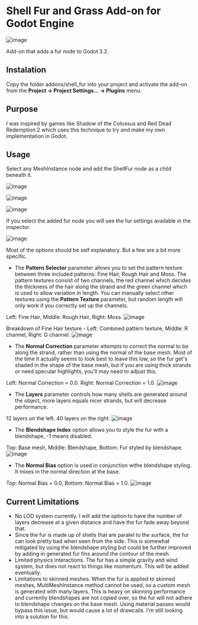# Shell Fur and Grass Add-on for Godot Engine

![image](https://user-images.githubusercontent.com/4955051/96335352-f4d5d200-106f-11eb-915d-19aeb114303b.png)

Add-on that adds a fur node to Godot 3.2.


Instalation
-----------
Copy the folder addons/shell_fur into your project and activate the add-on from the **Project -> Project Settings... -> Plugins** menu.

Purpose
-------
I was inspired by games like Shadow of the Colossus and Red Dead Redemption 2 which uses this technique to try and make my own implementation in Godot.

Usage
-----
Select any MeshInstance node and add the ShellFur node as a child beneath it.

![image](https://user-images.githubusercontent.com/4955051/95904767-da5dd900-0d8f-11eb-8d1e-397e6bacbd66.png)

![image](https://user-images.githubusercontent.com/4955051/95904873-037e6980-0d90-11eb-8c85-78fd65ee06b3.png)

![image](https://user-images.githubusercontent.com/4955051/95905031-39235280-0d90-11eb-88a9-1840da7de408.png)

If you select the added fur node you will see the fur settings available in the inspector.

![image](https://user-images.githubusercontent.com/4955051/96335747-a6760280-1072-11eb-8835-61609a4cabe9.png)

Most of the options should be self explanatory. But a few are a bit more specific.

- The **Pattern Selector** parameter allows you to set the pattern texture between three included patterns: Fine Hair, Rough Hair and Moss. The pattern textures consist of two channels, the red channel which decides the thickness of the hair along the strand and the green channel which is used to allow variation in length. You can manually select other textures using the **Pattern Texture** parameter, but random length will only work if you correctly set up the channels.

Left: Fine Hair, Middle: Rough Hair, Right: Moss.
![image](https://user-images.githubusercontent.com/4955051/95911309-3842ee80-0d99-11eb-9acf-54d6062179e8.png)

Breakdown of Fine Hair texture - Left: Combined pattern texture, Middle: R channel, Right: G channel.
![image](https://user-images.githubusercontent.com/4955051/95909140-e64c9980-0d95-11eb-8a78-9f864b7abe19.png)

- The **Normal Correction** parameter attempts to correct the normal to be along the strand, rather than using the normal of the base mesh. Most of the time it actually seems to look best to leave this low, so the fur get's shaded in the shape of the base mesh, but if you are using thick strands or need specular highlights, you'll may need to adjust this.

Left: Normal Correction = 0.0. Right: Normal Correction = 1.0.
![image](https://user-images.githubusercontent.com/4955051/96336316-be4f8580-1076-11eb-8f34-94042b2c8509.png)

- The **Layers** parameter controls how many shells are generated around the object, more layers equals nicer strands, but will decrease performance.

12 layers on the left. 40 layers on the right.
![image](https://user-images.githubusercontent.com/4955051/95906679-58bb7a80-0d92-11eb-946c-f3f319004f56.png)

- The **Blendshape Index** option allows you to style the fur with a blendshape, -1 means disabled.

Top: Base mesh, Middle: Blendshape, Bottom: Fur styled by blendshape.
![image](https://user-images.githubusercontent.com/4955051/95907763-f794a680-0d93-11eb-948b-23ab3420f41a.png)

- The **Normal Bias** option is used in conjunction withe blendshape styling. It mixes in the normal direction at the base.

Top: Normal Bias = 0.0, Bottom: Normal Bias = 1.0.
![image](https://user-images.githubusercontent.com/4955051/96336117-492f8080-1075-11eb-81fb-9522ac33770a.png)

Current Limitations
-------------------
- No LOD system currently. I will add the option to have the number of layers decrease at a given distance and have the fur fade away beyond that.
- Since the fur is made up of shells that are paralel to the surface, the fur can look pretty bad when seen from the side. This is somewhat mitigated by using the blendshape styling but could be further improved by adding in generated fur fins around the contour of the mesh.
- Limited physics interactions. The fur has a simple gravity and wind system, but does not react to things like momentum. This will be added eventually.
- Limitations to skinned meshes. When the fur is applied to skinned meshes, MultiMeshInstance method cannot be used, so a custom mesh is generated with many layers. This is heavy on skinning performance and currently blendshapes are not copied over, so the fur will not adhere to blendshape changes on the base mesh. Using material passes would bypass this issue, but would cause a lot of drawcalls. I'm still looking into a solution for this.
